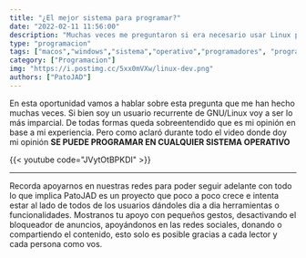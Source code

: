 ```yaml
---
title: "¿El mejor sistema para programar?"
date: "2022-02-11 11:56:00"
description: "Muchas veces me preguntaron si era necesario usar Linux para programar, o si este es el mejor sistema para hacerlo. Vamos a verlo..."
type: "programacion"
tags: ["macos","windows","sistema","operativo","programadores", "programar", "dev", "so", "mejor disro de linux para programar"]
category: ["Programacion"]
img: "https://i.postimg.cc/5xx0mVXw/linux-dev.png"
authors: ["PatoJAD"]
---
```


En esta oportunidad vamos a hablar sobre esta pregunta que me han hecho muchas veces. Si bien soy un usuario recurrente de GNU/Linux voy a ser lo más imparcial. De todas formas queda sobreentendido que es mi opinión en base a mi experiencia. Pero como aclaró durante todo el video donde doy mi opinión **SE PUEDE PROGRAMAR EN CUALQUIER SISTEMA OPERATIVO**

{{< youtube code="JVytOtBPKDI" >}}

---

Recorda apoyarnos en nuestras redes para poder seguir adelante con todo lo que implica PatoJAD es un proyecto que poco a poco crece e intenta estar al lado de todos de los usuarios dándoles dia a dia herramientas o funcionalidades. Mostranos tu apoyo con pequeños gestos, desactivando el bloqueador de anuncios, apoyándonos en las redes sociales, donando o compartiendo el contenido, esto solo es posible gracias a cada lector y cada persona como vos.
